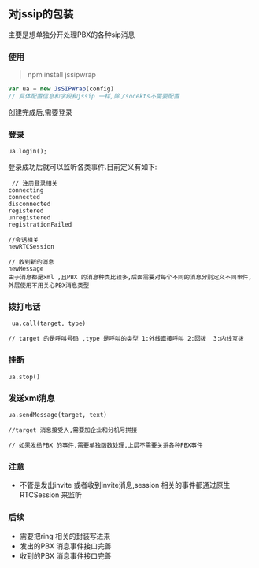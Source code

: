 ## 对jssip的包装
主要是想单独分开处理PBX的各种sip消息

### 使用
 > npm install jssipwrap


```javascript
var ua = new JsSIPWrap(config)
// 具体配置信息和字段和jssip 一样,除了socekts不需要配置
```

创建完成后,需要登录


### 登录
`ua.login();`

登录成功后就可以监听各类事件.目前定义有如下:

```
 // 注册登录相关
connecting
connected
disconnected
registered
unregistered
registrationFailed

//会话相关
newRTCSession

// 收到新的消息
newMessage
由于消息都是xml ,且PBX 的消息种类比较多,后面需要对每个不同的消息分别定义不同事件,外层使用不用关心PBX消息类型
```
### 拨打电话

```
 ua.call(target, type)

// target 的是呼叫号码 ,type 是呼叫的类型 1:外线直接呼叫 2:回拨  3:内线互拨
```

### 挂断
`ua.stop()`
### 发送xml消息

```
ua.sendMessage(target, text)

//target 消息接受人,需要加企业和分机号拼接 

// 如果发给PBX 的事件,需要单独函数处理,上层不需要关系各种PBX事件
```
### 注意
*  不管是发出invite 或者收到invite消息,session 相关的事件都通过原生RTCSession 来监听
### 后续
* 需要把ring 相关的封装写进来
* 发出的PBX 消息事件接口完善
* 收到的PBX 消息事件接口完善


